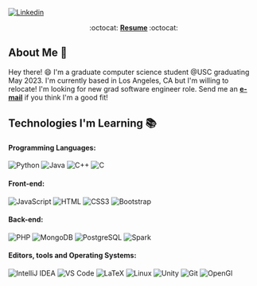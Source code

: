 <!--
My friends, love is better than anger. Hope is better than fear. Optimism is better than despair. So let us be loving, hopeful and optimistic.
-->
<!-- <img width="100%" src="https://i.postimg.cc/SQCgGbMt/github-banner.png"/> -->

[![Linkedin](https://img.shields.io/badge/-LinkedIn-blue?style=flat&logo=Linkedin&logoColor=white&link=[https://www.linkedin.com/in/luer-lyu-cs/])](https://www.linkedin.com/in/luer-lyu-cs/)

<p align="center"> :octocat: <b><a href="resume_LuerLyu.pdf">Resume</a> </b> :octocat: </p>

## About Me :wave:

Hey there! :smile: I'm a graduate computer science student @USC graduating May 2023. I'm currently based in Los Angeles, CA but I'm willing to relocate! I'm looking for new grad software engineer role. Send me an [**e-mail**](mailto:luerlyu12@gmail.com) if you think I'm a good fit!

<!-- More info on badges: https://github.com/badges/shields/blob/master/doc/logos.md -->
<!-- SimpleIcons: https://simpleicons.org/ -->

## Technologies I'm Learning :books:

#### Programming Languages:

![Python](http://img.shields.io/badge/-Python-3776AB?style=flat-square&logo=python&logoColor=fff7a1)
![Java](http://img.shields.io/badge/-Java-007396?style=flat-square&logo=java&logoColor=ffffff)
![C++](http://img.shields.io/badge/-C++-00599C?style=flat-square&logo=C++&logoColor=ffffff)
![C](http://img.shields.io/badge/-C-A8B9CC?style=flat-square&logo=C&logoColor=ffffff)


#### Front-end:

![JavaScript](https://img.shields.io/badge/-JavaScript-%23F7DF1C?style=flat-square&logo=javascript&logoColor=000000&color=d1b01f)
![HTML](http://img.shields.io/badge/-HTML-E34F26?style=flat-square&logo=HTML5&logoColor=ffffff)
![CSS3](http://img.shields.io/badge/-CSS-1572B6?style=flat-square&logo=CSS3&logoColor=ffffff)
![Bootstrap](http://img.shields.io/badge/-Bootstrap-7952B3?style=flat-square&logo=Bootstrap&logoColor=ffffff)


#### Back-end:

![PHP](http://img.shields.io/badge/-PHP-777BB4?style=flat-square&logo=php&logoColor=ffffff)
![MongoDB](https://img.shields.io/badge/-MongoDB-47A248?style=flat-square&logo=mongodb&logoColor=ffffff)
![PostgreSQL](https://img.shields.io/badge/-PostgreSQL-336791?style=flat-square&logo=postgresql)
![Spark](http://img.shields.io/badge/-Spark-E25A1C?style=flat-square&logo=Apache-Spark&logoColor=ffffff)

#### Editors, tools and Operating Systems:

![IntelliJ IDEA](http://img.shields.io/badge/-IntelliJ%20IDEA-000000?style=flat-square&logo=intellij-idea&logoColor=ffffff)
![VS Code](http://img.shields.io/badge/-VS%20Code-007ACC?style=flat-square&logo=visual-studio-code&logoColor=ffffff)
![LaTeX](http://img.shields.io/badge/-LaTeX-008080?style=flat-square&logo=latex&logoColor=ffffff)
![Linux](http://img.shields.io/badge/-Linux-FCC624?style=flat-square&logo=linux&logoColor=ffffff)
![Unity](http://img.shields.io/badge/-Unity-FFFFFF?style=flat-square&logo=Unity&logoColor=000000)
![Git](http://img.shields.io/badge/-Git-F05032?style=flat-square&logo=Git&logoColor=ffffff)
![OpenGl](http://img.shields.io/badge/-OpenGl-5586A4?style=flat-square&logo=OpenGl&logoColor=ffffff)

<!-- BLOG-POST-LIST:END -->
